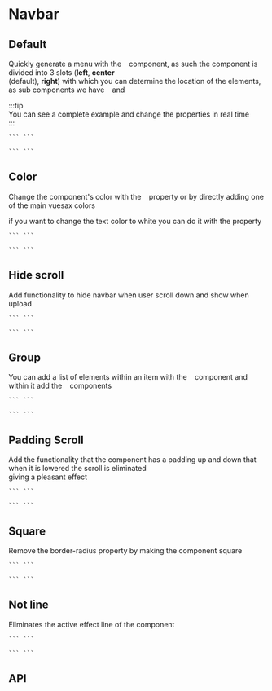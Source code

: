 
  # Navbar
  
<card>
  
  ## Default

  
  <docs-warn />
  
  Quickly generate a menu with the ` ` component, as such the component is divided into 3 slots (**left**, **center**  
  (default), **right**) with which you can determine the location of the elements, as sub components we have ` ` and ` `

  
  :::tip  
  You can see a complete example and change the properties in real time  
  :::
  
  <div slot="example">  
    <Navbar-default />  
  </div>
  
  <div slot="template">
  
    ``` ```
  
  </div>
  
  <div slot="script">
  
    ``` ```
  
  </div>
  
</card>
  
<card>
  
  ## Color
  
  Change the component's color with the ` ` property or by directly adding one of the main vuesax colors
  
  if you want to change the text color to white you can do it with the property ` `
  
  <div slot="example">  
    <Navbar-color />  
  </div>
  
  <div slot="template">
  
    ``` ```
  
  </div>
  
  <div slot="script">
  
    ``` ```
  
  </div>
  
</card>
  
<card>
  
  ## Hide scroll
  
  Add functionality to hide navbar when user scroll down and show when upload
  
  <div slot="example">  
    <Navbar-hideScroll />  
  </div>
  
  <div slot="template">
  
    ``` ```
  
  </div>
  
  <div slot="script">
  
    ``` ```
  
  </div>
  
</card>
  
<card>
  
  ## Group
  
  You can add a list of elements within an item with the ` ` component and within it add the ` ` components
  
  <div slot="example">  
    <Navbar-group />  
  </div>
  
  <div slot="template">
  
    ``` ```
  
  </div>
  
  <div slot="script">
  
    ``` ```
  
  </div>
  
</card>
  
<card>
  
  ## Padding Scroll
  
  Add the functionality that the component has a padding up and down that when it is lowered the scroll is eliminated  
  giving a pleasant effect
  
  <div slot="example">  
    <Navbar-paddingScroll />  
  </div>
  
  <div slot="template">
  
    ``` ```
  
  </div>
  
  <div slot="script">
  
    ``` ```
  
  </div>
  
</card>
  
<card>
  
  ## Square
  
  Remove the border-radius property by making the component square
  
  <div slot="example">  
    <Navbar-square />  
  </div>
  
  <div slot="template">
  
    ``` ```
  
  </div>
  
  <div slot="script">
  
    ``` ```
  
  </div>
  
</card>
  
<card>
  
  ## Not line
  
  Eliminates the active effect line of the component
  
  <div slot="example">  
    <Navbar-notLine />  
  </div>
  
  <div slot="template">
  
    ``` ```
  
  </div>
  
  <div slot="script">
  
    ``` ```
  
  </div>
  
</card>
  
<card>
  
  ## API
  
</card>
